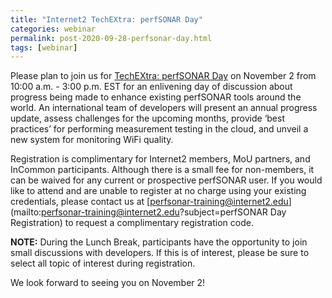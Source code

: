 ```yaml
---
title: "Internet2 TechEXtra: perfSONAR Day"
categories: webinar
permalink: post-2020-09-28-perfsonar-day.html
tags: [webinar]
---
```


Please plan to join us for [TechEXtra: perfSONAR
Day](https://www2.internet2.edu/l/66332/2020-09-28/c7d6hn) on November
2 from 10:00 a.m. - 3:00 p.m. EST for an enlivening day of discussion
about progress being made to enhance existing perfSONAR tools around
the world. An international team of developers will present an annual
progress update, assess challenges for the upcoming months, provide
‘best practices’ for performing measurement testing in the cloud, and
unveil a new system for monitoring WiFi quality.
 
Registration is complimentary for Internet2 members, MoU partners, and
InCommon participants.  Although there is a small fee for non-members,
it can be waived for any current or prospective perfSONAR user.  If
you would like to attend and are unable to register at no charge using
your existing credentials, please contact us at
[perfsonar-training@internet2.edu](mailto:perfsonar-training@internet2.edu?subject=perfSONAR
Day Registration) to request a complimentary registration code.

**NOTE:** During the Lunch Break, participants have the opportunity to
  join small discussions with developers. If this is of interest,
  please be sure to select all topic of interest during registration.
 
We look forward to seeing you on November 2!
